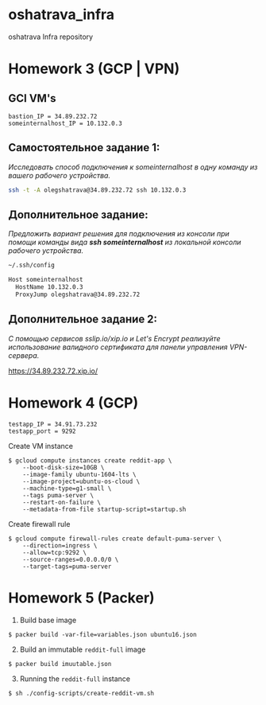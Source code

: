 # oshatrava_infra
oshatrava Infra repository

# Homework 3 (GCP | VPN)

## GCI VM's
~~~~~
bastion_IP = 34.89.232.72
someinternalhost_IP = 10.132.0.3
~~~~~

## Самостоятельное задание 1:
*Исследовать способ подключения к someinternalhost в одну
команду из вашего рабочего устройства.*

````bash
ssh -t -A olegshatrava@34.89.232.72 ssh 10.132.0.3
````

## Дополнительное задание:
*Предложить вариант решения для подключения из консоли при
помощи команды вида **ssh someinternalhost** из локальной
консоли рабочего устройства.*

````bash
~/.ssh/config

Host someinternalhost
  HostName 10.132.0.3
  ProxyJump olegshatrava@34.89.232.72
````

## Дополнительное задание 2:
*С помощью сервисов sslip.io/xip.io и Let's Encrypt реализуйте
использование валидного сертификата для панели управления
VPN-сервера.*

https://34.89.232.72.xip.io/


# Homework 4 (GCP)
~~~~~
testapp_IP = 34.91.73.232
testapp_port = 9292
~~~~~

Create VM instance
~~~~~
$ gcloud compute instances create reddit-app \
    --boot-disk-size=10GB \
    --image-family ubuntu-1604-lts \
    --image-project=ubuntu-os-cloud \
    --machine-type=g1-small \
    --tags puma-server \
    --restart-on-failure \
    --metadata-from-file startup-script=startup.sh
~~~~~

Create firewall rule
~~~~~
$ gcloud compute firewall-rules create default-puma-server \
    --direction=ingress \
    --allow=tcp:9292 \
    --source-ranges=0.0.0.0/0 \
    --target-tags=puma-server
~~~~~


# Homework 5 (Packer)
1. Build base image
~~~~
$ packer build -var-file=variables.json ubuntu16.json
~~~~

2. Build an immutable `reddit-full` image
~~~~
$ packer build imuutable.json
~~~~

3. Running the `reddit-full` instance
~~~~
$ sh ./config-scripts/create-reddit-vm.sh
~~~~

